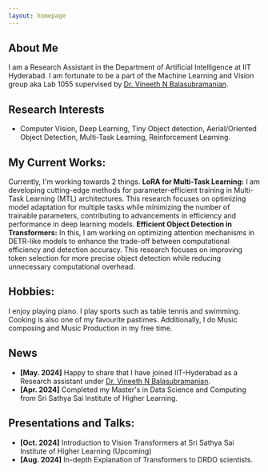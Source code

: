 ```yaml
---
layout: homepage
---
```


## About Me

I am a Research Assistant in the Department of Artificial Intelligence at IIT Hyderabad. I am fortunate to be a part of the Machine Learning and Vision group aka Lab 1055 supervised by [Dr. Vineeth N Balasubramanian](https://people.iith.ac.in/vineethnb/). 

## Research Interests

- Computer Vision, Deep Learning, Tiny Object detection, Aerial/Oriented Object Detection, Multi-Task Learning, Reinforcement Learning.

## My Current Works:

Currently, I'm working towards 2 things.
**LoRA for Multi-Task Learning:** I am developing cutting-edge methods for parameter-efficient training in Multi-Task Learning (MTL) architectures. This research focuses on optimizing model adaptation for multiple tasks while minimizing the number of trainable parameters, contributing to advancements in efficiency and performance in deep learning models.
**Efficient Object Detection in Transformers:** In this, I am working on optimizing attention mechanisms in DETR-like models to enhance the trade-off between computational efficiency and detection accuracy. This research focuses on improving token selection for more precise object detection while reducing unnecessary computational overhead. 

## Hobbies: 
I enjoy playing piano. I play sports such as table tennis and swimming. Cooking is also one of my favourite pastimes. Additionally, I do Music composing and Music Production in my free time.

## News
- **[May. 2024]** Happy to share that I have joined IIT-Hyderabad as a Research assistant under [Dr. Vineeth N Balasubramanian](https://people.iith.ac.in/vineethnb/).
- **[Apr. 2024]** Completed my Master's in Data Science and Computing from Sri Sathya Sai Institute of Higher Learning.



## Presentations and Talks: 
- **[Oct. 2024]** Introduction to Vision Transformers at Sri Sathya Sai Institute of Higher Learning (Upcoming)
- **[Aug. 2024]** In-depth Explanation of Transformers to DRDO scientists.


